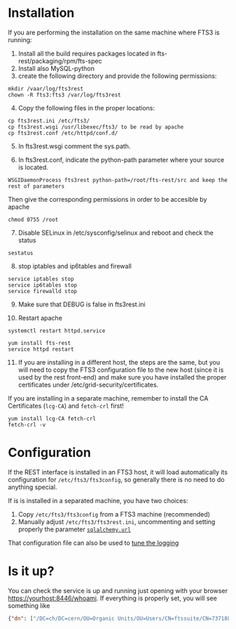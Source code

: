 Installation
============
If you are performing the installation on the same machine where FTS3 is running:

1. Install all the build requires packages located in fts-rest/packaging/rpm/fts-spec
2. Install also MySQL-python
3. create the following directory and provide the following permissions: 
```
mkdir /vaar/log/fts3rest
chown -R fts3:fts3 /var/log/fts3rest
```

4. Copy the following files in the proper locations:
```
cp fts3rest.ini /etc/fts3/
cp fts3rest.wsgi /usr/libexec/fts3/ to be read by apache
cp fts3rest.conf /etc/httpd/conf.d/
```

5. In fts3rest.wsgi comment the sys.path.

6. In fts3rest.conf, indicate the python-path parameter where your source is located.
```
WSGIDaemonProcess fts3rest python-path=/root/fts-rest/src and keep the rest of parameters
```
Then give the corresponding permissions in order to be accesible by apache

```
chmod 0755 /root
```

7. Disable SELinux in /etc/sysconfig/selinux and reboot and check the status 
```
sestatus
```

8. stop iptables and ip6tables and firewall

```
service iptables stop
service ip6tables stop
service firewalld stop
```

9. Make sure that DEBUG is false in fts3rest.ini

10. Restart apache
```
systemctl restart httpd.service
```

```
yum install fts-rest
service httpd restart
```

11. If you are installing in a different host, the steps are the same, but you will need to copy the FTS3 configuration file to the new host (since it is used by the rest front-end) and make sure you have installed the proper certificates under /etc/grid-security/certificates.

If you are installing in a separate machine, remember to install the CA Certificates (`lcg-CA`) and `fetch-crl` first!

```
yum install lcg-CA fetch-crl
fetch-crl -v
```

Configuration
=============
If the REST interface is installed in an FTS3 host, it will load automatically its configuration for `/etc/fts3/fts3config`, so generally there is no need to do anything special.

If is is installed in a separated machine, you have two choices:

1. Copy `/etc/fts3/fts3config` from a FTS3 machine (recommended)
1. Manually adjust `/etc/fts3/fts3rest.ini`, uncommenting and setting properly the parameter [`sqlalchemy.url`](http://docs.sqlalchemy.org/en/rel_0_9/core/engines.html#database-urls)

That configuration file can also be used to [tune the logging](http://pylonsbook.com/en/1.1/logging.html#introducing-logging-configuration)

Is it up?
=========
You can check the service is up and running just opening with your browser <https://yourhost:8446/whoami>. If everything is properly set, you will see something like

```json
{"dn": ["/DC=ch/DC=cern/OU=Organic Units/OU=Users/CN=ftssuite/CN=737188/CN=Robot: fts3 testsuite"], "vos_id": ["363cb54e-b3c2-51f1-8d97-82464d0b1546"], "roles": [], "delegation_id": "bb33e23d77bcf67f", "user_dn": "/DC=ch/DC=cern/OU=Organic Units/OU=Users/CN=ftssuite/CN=737188/CN=Robot: fts3 testsuite", "level": {"transfer": "vo"}, "is_root": false, "base_id": "01874efb-4735-4595-bc9c-591aef8240c9", "vos": ["ftssuite@cern.ch"], "voms_cred": [], "method": "certificate"}
```
